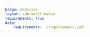 ```yaml
---
badge: medicine
layout: smb-merit-badge
requirements: true
data:
    requirements: ./requirements.yaml
---
```

